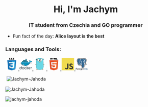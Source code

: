 <h1 align="center">Hi, I'm Jachym</h1>
<h3 align="center">IT student from Czechia and GO programmer</h3>

- Fun fact of the day: **Alice layout is the best**

<h3 align="left">Languages and Tools:</h3>
<p align="left"> <a href="https://www.w3schools.com/css/" target="_blank" rel="noreferrer"> <img src="https://raw.githubusercontent.com/devicons/devicon/master/icons/css3/css3-original-wordmark.svg" alt="css3" width="40" height="40"/> </a> <a href="https://www.docker.com/" target="_blank" rel="noreferrer"> <img src="https://raw.githubusercontent.com/devicons/devicon/master/icons/docker/docker-original-wordmark.svg" alt="docker" width="40" height="40"/> </a> <a href="https://golang.org" target="_blank" rel="noreferrer"> <img src="https://raw.githubusercontent.com/devicons/devicon/master/icons/go/go-original.svg" alt="go" width="40" height="40"/> </a> <a href="https://www.w3.org/html/" target="_blank" rel="noreferrer"> <img src="https://raw.githubusercontent.com/devicons/devicon/master/icons/html5/html5-original-wordmark.svg" alt="html5" width="40" height="40"/> </a> <a href="https://developer.mozilla.org/en-US/docs/Web/JavaScript" target="_blank" rel="noreferrer"> <img src="https://raw.githubusercontent.com/devicons/devicon/master/icons/javascript/javascript-original.svg" alt="javascript" width="40" height="40"/> </a> <a href="https://www.postgresql.org" target="_blank" rel="noreferrer"> <img src="https://raw.githubusercontent.com/devicons/devicon/master/icons/postgresql/postgresql-original-wordmark.svg" alt="postgresql" width="40" height="40"/> </a> </p>

<p>&nbsp;<img align="center" src="https://github-readme-stats.vercel.app/api?username=Jachym-Jahoda&hide=stars&count_private=true&show_icons=true&theme=algolia&border_radius=20" alt="Jachym-Jahoda" /></p>

<p><img align="center" src="https://github-readme-streak-stats.herokuapp.com/?user=Jachym-Jahoda&" alt="Jachym-Jahoda" /></p>

<p><img align="left" src="https://github-readme-stats.vercel.app/api/top-langs?username=Jachym-Jahoda&show_icons=true&locale=en&layout=compact" alt="jachym-jahoda" /></p>
